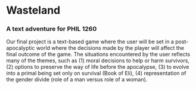 # Wasteland
### A text adventure for PHIL 1260

Our final project is a text-based game where the user will be set in a post-apocalyptic world where the decisions made by the player will affect the final outcome of the game. The situations encountered by the user reflects many of the themes, such as (1) moral decisions to help or harm survivors, (2) options to preserve the way of life before the apocalypse, (3) to evolve into a primal being set only on survival (Book of Eli), (4) representation of the gender divide (role of a man versus role of a woman).
